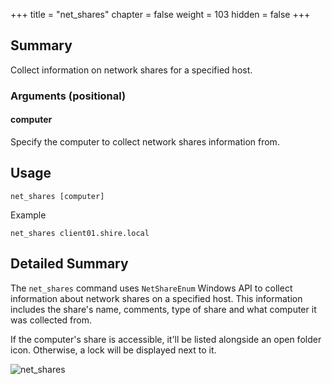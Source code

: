 +++
title = "net_shares"
chapter = false
weight = 103
hidden = false
+++

## Summary
Collect information on network shares for a specified host.

### Arguments (positional)
#### computer
Specify the computer to collect network shares information from.

## Usage
```
net_shares [computer]
```
Example
```
net_shares client01.shire.local
```

## Detailed Summary
The `net_shares` command uses `NetShareEnum` Windows API to collect information about network shares on a specified host. This information includes the share's name, comments, type of share and what computer it was collected from.

If the computer's share is accessible, it'll be listed alongside an open folder icon. Otherwise, a lock will be displayed next to it.

![net_shares](../images/net_shares.png)